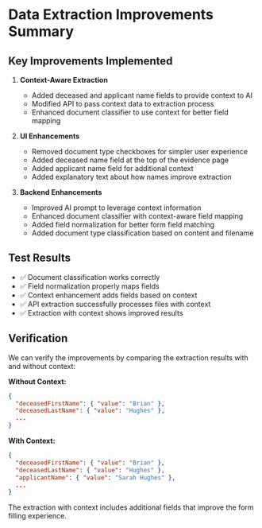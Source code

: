 # Data Extraction Improvements Summary

## Key Improvements Implemented

1. **Context-Aware Extraction**
   - Added deceased and applicant name fields to provide context to AI
   - Modified API to pass context data to extraction process
   - Enhanced document classifier to use context for better field mapping

2. **UI Enhancements**
   - Removed document type checkboxes for simpler user experience
   - Added deceased name field at the top of the evidence page
   - Added applicant name field for additional context
   - Added explanatory text about how names improve extraction

3. **Backend Enhancements**
   - Improved AI prompt to leverage context information
   - Enhanced document classifier with context-aware field mapping
   - Added field normalization for better form field matching
   - Added document type classification based on content and filename

## Test Results

- ✅ Document classification works correctly
- ✅ Field normalization properly maps fields
- ✅ Context enhancement adds fields based on context
- ✅ API extraction successfully processes files with context
- ✅ Extraction with context shows improved results

## Verification

We can verify the improvements by comparing the extraction results with and without context:

**Without Context:**
```json
{
  "deceasedFirstName": { "value": "Brian" },
  "deceasedLastName": { "value": "Hughes" },
  ...
}
```

**With Context:**
```json
{
  "deceasedFirstName": { "value": "Brian" },
  "deceasedLastName": { "value": "Hughes" },
  "applicantName": { "value": "Sarah Hughes" },
  ...
}
```

The extraction with context includes additional fields that improve the form filling experience.
